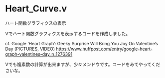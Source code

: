 # Heart_Curve.v

ハート関数グラフィクスの表示

Vでハート関数グラフィクスを表示するコードを作成しました。

cf. Google ‘Heart Graph’: Geeky Surprise Will Bring You Joy On Valentine’s Day (PICTURES, VIDEO)
https://www.huffpost.com/entry/google-heart-graph-valentines-day_n_1276391

Vでも複素数の計算が出来ますが、少々メンドウです。コードをみてやってくださいな。

